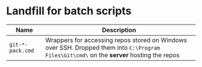 # Landfill for batch scripts

| Name                       | Description |
| -------------------------- | ----------- |
| `git-*-pack.cmd`           | Wrappers for accessing repos stored on Windows over SSH. Dropped them into `C:\Program Files\Git\cmd\` on the **server** hosting the repos |
